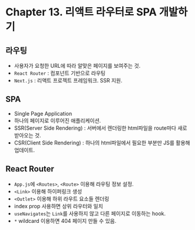 # Chapter 13. 리액트 라우터로 SPA 개발하기

## 라우팅
- 사용자가 요청한 URL에 따라 알맞은 페이지를 보여주는 것.
- `React Router` : 컴포넌트 기반으로 라우팅
- `Next.js` : 리액트 프로젝트 프레임워크. SSR 지원.

## SPA
- Single Page Application
- 하나의 페이지로 이루어진 애플리케이션.
- SSR(Server Side Rendering) : 서버에서 렌더링한 html파일을 route마다 새로 받아오는 것.
- CSR(Client Side Rendering) : 하나의 html파일에서 필요한 부분만 JS를 활용해 업데이트.


## React Router
- `App.js`에 `<Routes>`, `<Route>` 이용해 라우팅 정보 설정.
- `<Link>` 이용해 하이퍼링크 생성
- `<Outlet>` 이용해 하위 라우트 요소들 렌더링
- index prop 사용하면 상위 라우터와 일치
- `useNavigates`는 `Link`를 사용하지 않고 다른 페이지로 이동하는 hook.
- `*` wildcard 이용하면 404 페이지 만들 수 있음.